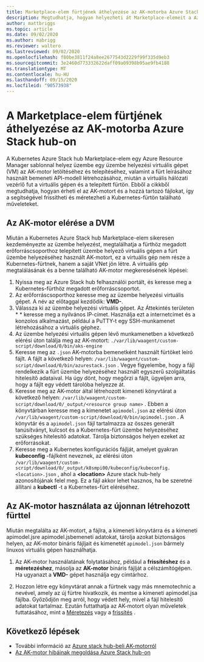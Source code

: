 ```yaml
---
title: Marketplace-elem fürtjének áthelyezése az AK-motorba Azure Stack hub-on
description: Megtudhatja, hogyan helyezheti át Marketplace-elemeit a Azure Stack hub AK-beli motorján.
author: mattbriggs
ms.topic: article
ms.date: 09/02/2020
ms.author: mabrigg
ms.reviewer: waltero
ms.lastreviewed: 09/02/2020
ms.openlocfilehash: f80be3811f24a8ee2677543d2229f99f335d9eb3
ms.sourcegitcommit: 3e2460d773332622daff09a09398b95ae9fb4188
ms.translationtype: MT
ms.contentlocale: hu-HU
ms.lasthandoff: 09/15/2020
ms.locfileid: "90573938"
---
```

# <a name="move-your-marketplace-item-cluster-to-the-aks-engine-on-azure-stack-hub"></a>A Marketplace-elem fürtjének áthelyezése az AK-motorba Azure Stack hub-on

A Kubernetes Azure Stack hub Marketplace-elem egy Azure Resource Manager sablonnal helyez üzembe egy üzembe helyezési virtuális gépet (VM) az AK-motor letöltéséhez és telepítéséhez, valamint a fürt leírásához használt bemeneti API-modell létrehozásához, miután a virtuális hálózati vezérlő fut a virtuális gépen és a telepített fürtön. Ebből a cikkből megtudhatja, hogyan érheti el az AK-motort és a hozzá tartozó fájlokat, így a segítségével frissítheti és méretezheti a Kubernetes-fürtön található műveleteket.

## <a name="access-aks-engine-in-the-dvm"></a>Az AK-motor elérése a DVM

Miután a Kubernetes Azure Stack hub Marketplace-elem sikeresen kezdeményezte az üzembe helyezést, megtalálhatja a fürthöz megadott erőforráscsoporthoz telepített üzembe helyező virtuális gépen a fürt üzembe helyezéséhez használt AK-motort, ez a virtuális gép nem része a Kubernetes-fürtnek, hanem a saját VNet jön létre. A virtuális gép megtalálásának és a benne található AK-motor megkeresésének lépései:

1.  Nyissa meg az Azure Stack hub felhasználói portált, és keresse meg a Kubernetes-fürthöz megadott erőforráscsoportot.
2.  Az erőforráscsoporthoz keresse meg az üzembe helyezési virtuális gépet. A név az előtaggal kezdődik: **VMD-**.
3.  Válassza ki az üzembe helyezési virtuális gépet. Az Áttekintés területen * * keresse meg a nyilvános IP-címet. Használja ezt a internetcímet és a konzolos alkalmazást, például a PuTTY-t egy SSH-munkamenet létrehozásához a virtuális géphez.
4.  Az üzembe helyezési virtuális gépen lévő munkamenetben a következő elérési úton találja meg az AK-motort: `./var/lib/waagent/custom-script/download/0/bin/aks-engine`
5.  Keresse meg az `.json` AK-motorba bemenetként használt fürtöket leíró fájlt. A fájlt a következő helyen: `/var/lib/waagent/custom-script/download/0/bin/azurestack.json` . Vegye figyelembe, hogy a fájl rendelkezik a fürt üzembe helyezéséhez használt egyszerű szolgáltatás hitelesítő adataival. Ha úgy dönt, hogy megőrzi a fájlt, ügyeljen arra, hogy a fájlt egy védett tárolóba helyezze át.
6.  Keresse meg az AK-motor által létrehozott kimeneti könyvtárat a következő helyen: `/var/lib/waagent/custom-script/download/0/_output/<resource group name>` . Ebben a könyvtárban keresse meg a kimenetet `apimodel.json` az elérési úton `/var/lib/waagent/custom-script/download/0/bin/apimodel.json` . A könyvtár és a `apimodel.json` fájl tartalmazza az összes generált tanúsítványt, kulcsot és a Kubernetes-fürt üzembe helyezéséhez szükséges hitelesítő adatokat. Tárolja biztonságos helyen ezeket az erőforrásokat.
7.  Keresse meg a Kubernetes konfigurációs fájlját, amelyet gyakran **kubeconfig** -fájlként neveznek, az elérési úton `/var/lib/waagent/custom-script/download/0/_output/k8smpi00/kubeconfig/kubeconfig.<location>.json` , ahol a **\<location>**  Azure stack hub-hely azonosítójának felel meg. Ez a fájl akkor lehet hasznos, ha be szeretné állítani a **kubectl** -t a Kubernetes-fürt eléréséhez.


## <a name="use-the-aks-engine-with-your-newly-created-cluster"></a>Az AK-motor használata az újonnan létrehozott fürttel

Miután megtalálta az AK-motort, a fájlra, a kimeneti könyvtárra és a kimeneti apimodel.jsre apimodel.jsbemeneti adatokat, tárolja azokat biztonságos helyen, az AK-motor bináris fájljait és kimenetét `apimodel.json` bármely linuxos virtuális gépen használhatja.

1.  Az AK-motor használatának folytatásához, például a **frissítéshez** és a **méretezéshez**, másolja az **AK-motor** bináris fájlját a célszámítógépen. Ha ugyanazt a **VMD-** gépet használja egy címtárhoz.

2.  Hozzon létre egy könyvtárat annak a fürtnek vagy más mnemotechnic a nevével, amely az új fürtre hivatkozik, és mentse a kimeneti apimodel.jsa fájlba. Győződjön meg arról, hogy védett hely, mivel a fájl hitelesítő adatokat tartalmaz. Ezután futtathatja az AK-motort olyan műveletek futtatásához, mint a [Méretezés](azure-stack-kubernetes-aks-engine-scale.md) vagy a [frissítés](azure-stack-kubernetes-aks-engine-upgrade.md) .

## <a name="next-steps"></a>Következő lépések

- További információ az [Azure stack hub-beli AK-motorról](azure-stack-kubernetes-aks-engine-overview.md)  
- [Az AK-motor hibáinak megoldása Azure Stack hub-on](azure-stack-kubernetes-aks-engine-troubleshoot.md)  
